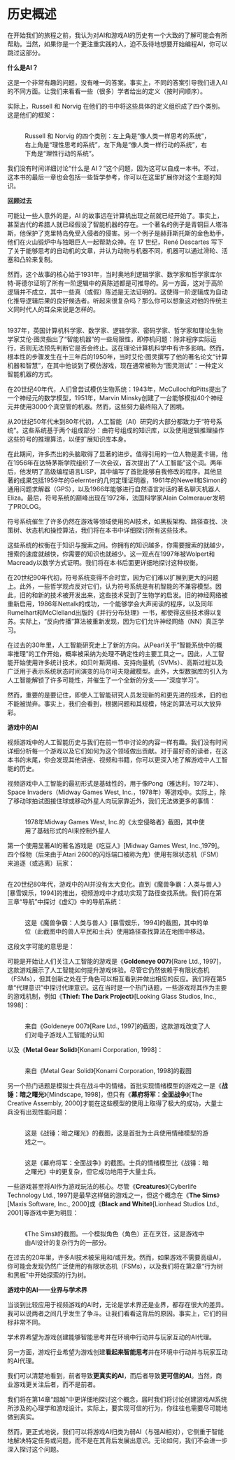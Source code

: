 # 历史概述

在开始我们的旅程之前，我认为对AI和游戏AI的历史有一个大致的了解可能会有所帮助。当然，如果你是一个更注重实践的人，迫不及待地想要开始编程AI，你可以跳过这部分。

**什么是AI？**

这是一个非常有趣的问题，没有唯一的答案。事实上，不同的答案引导我们进入AI的不同方面。让我们来看看一些（很多）学者给出的定义（按时间顺序）。

实际上，Russell 和 Norvig 在他们的书中将这些具体的定义组织成了四个类别。这是他们的框架：

<figure><img src="../../../.gitbook/assets/企业微信截图_17234551703180.png" alt=""><figcaption><p>Russell 和 Norvig 的四个类别：左上角是“像人类一样思考的系统”，右上角是“理性思考的系统”，左下角是“像人类一样行动的系统”，右下角是“理性行动的系统”。</p></figcaption></figure>

我们没有时间详细讨论“什么是 AI？”这个问题，因为这可以自成一本书。不过，这本书的最后一章也会包括一些哲学参考，你可以在这里扩展你对这个主题的知识。

**回顾过去**

可能让一些人意外的是，AI 的故事远在计算机出现之前就已经开始了。事实上，甚至古代的希腊人就已经假设了智能机器的存在。一个著名的例子是青铜巨人塔洛斯，他保护了克里特岛免受入侵者的侵害。另一个例子是赫菲斯托斯的金色助手，他们在火山锻炉中与独眼巨人一起帮助众神。在 17 世纪，René Descartes 写下了关于能够思考的自动机的文章，并认为动物与机器不同，机器可以通过滑轮、活塞和凸轮来复制。

然而，这个故事的核心始于1931年，当时奥地利逻辑学家、数学家和哲学家库尔特·哥德尔证明了所有一阶逻辑中的真陈述都是可推导的。另一方面，这对于高阶逻辑并不成立，其中一些真（或假）陈述是无法证明的。这使得一阶逻辑成为自动化推导逻辑后果的良好候选者。听起来很复杂吗？那么你可以想象这对他的传统主义同时代人的耳朵来说是怎样的。

<figure><img src="../../../.gitbook/assets/image (28) (1) (1) (1).png" alt=""><figcaption></figcaption></figure>

1937年，英国计算机科学家、数学家、逻辑学家、密码学家、哲学家和理论生物学家艾伦·图灵指出了“智能机器”的一些局限性，即停机问题：除非程序实际运行，否则无法预先判断它是否会终止。这在理论计算机科学中有许多影响。然而，根本性的步骤发生在十三年后的1950年，当时艾伦·图灵撰写了他的著名论文“计算机器和智慧”，在其中他谈到了模仿游戏，现在通常被称为“图灵测试”：一种定义智能机器的方式。

在20世纪40年代，人们曾尝试模仿生物系统：1943年，McCulloch和Pitts提出了一个神经元的数学模型，1951年，Marvin Minsky创建了一台能够模拟40个神经元并使用3000个真空管的机器。然而，这些努力最终陷入了困境。

从20世纪50年代末到80年代初，人工智能（AI）研究的大部分都致力于“符号系统”。这些系统基于两个组成部分：由符号组成的知识库，以及使用逻辑推理操作这些符号的推理算法，以便扩展知识库本身。

在此期间，许多杰出的头脑取得了显著的进步。值得引用的一位人物是麦卡锡，他在1956年在达特茅斯学院组织了一次会议，首次提出了“人工智能”这个词。两年后，他发明了高级编程语言LISP，其中编写了首批能够自我修改的程序。其他显著的成果包括1959年的Gelernter的几何定理证明器，1961年的Newell和Simon的通用问题求解器（GPS），以及1966年能够进行自然语言对话的著名聊天机器人Eliza。最后，符号系统的巅峰出现在1972年，法国科学家Alain Colmerauer发明了PROLOG。

符号系统催生了许多仍然在游戏等领域使用的AI技术，如黑板架构、路径查找、决策树、状态机和操控算法，我们将在本书中详细探讨所有这些技术。

这些系统的权衡在于知识与搜索之间。你拥有的知识越多，你需要搜索的就越少，搜索的速度就越快，你需要的知识也就越少。这一观点在1997年被Wolpert和Macready以数学方式证明。我们将在本书后面更详细地探讨这种权衡。

在20世纪90年代初，符号系统变得不合时宜，因为它们难以扩展到更大的问题上。此外，一些哲学观点反对它们，认为符号系统是有机智能的不兼容模型。因此，旧的和新的技术被开发出来，这些技术受到了生物学的启发。旧的神经网络被重新启用，1986年Nettalk的成功，一个能够学会大声阅读的程序，以及同年Rumelhart和McClelland出版的《并行分布处理》一书，都使得这些技术得以复苏。实际上，“反向传播”算法被重新发现，因为它们允许神经网络（NN）真正学习。

在过去的30年里，人工智能研究走上了新的方向。从Pearl关于“智能系统中的概率推理”的工作开始，概率被采纳为处理不确定性的主要工具之一。因此，人工智能开始使用许多统计技术，如贝叶斯网络、支持向量机（SVMs）、高斯过程以及广泛用于表示系统状态时间演变的马尔可夫隐藏模型。此外，大型数据库的引入为人工智能解锁了许多可能性，并催生了一个全新的分支——“深度学习”。

然而，重要的是要记住，即使人工智能研究人员发现新的和更先进的技术，旧的也不能被抛弃。事实上，我们会看到，根据问题和其规模，特定的算法可以大放异彩。

**游戏中的AI**

视频游戏中的人工智能历史与我们在前一节中讨论的内容一样有趣。我们没有时间详细分析每一个游戏以及它们如何为这个领域做出贡献。对于最好奇的读者，在这本书的末尾，你会发现其他讲座、视频和书籍，你可以更深入地了解游戏中人工智能的历史。

视频游戏中人工智能的最初形式是基础性的，用于像Pong（雅达利，1972年）、Space Invaders（Midway Games West, Inc.，1978年）等游戏中。实际上，除了移动球拍试图接住球或移动外星人向玩家靠近外，我们无法做更多的事情：

<figure><img src="../../../.gitbook/assets/image (1) (1) (1) (1) (1) (1).png" alt=""><figcaption><p>1978年Midway Games West, Inc.的《太空侵略者》截图，其中使用了基础形式的AI来控制外星人</p></figcaption></figure>

第一个使用显著AI的著名游戏是《吃豆人》\[Midway Games West, Inc.,1979]。四个怪物（后来由于Atari 2600的闪烁端口被称为鬼）使用有限状态机（FSM）来追逐（或逃离）玩家：

<figure><img src="../../../.gitbook/assets/image (2) (1) (1) (1) (1) (1).png" alt=""><figcaption></figcaption></figure>

在20世纪80年代，游戏中的AI并没有太大变化。直到《魔兽争霸：人类与兽人》\[暴雪娱乐，1994]的推出，视频游戏中才成功实现了路径查找系统。我们将在第三章“导航”中探讨《虚幻》中的导航系统：

<figure><img src="../../../.gitbook/assets/image (3) (1) (1) (1) (1) (1).png" alt=""><figcaption><p>这是《魔兽争霸：人类与兽人》[暴雪娱乐，1994]的截图，其中的单位（此截图中的兽人平民和士兵）使用路径查找算法在地图中移动。</p></figcaption></figure>

这段文字可能的意思是：

可能是开始让人们关注人工智能的游戏是《**Goldeneye 007**》\[Rare Ltd., 1997]，这款游戏展示了人工智能如何提升游戏体验。尽管它仍然依赖于有限状态机（FSMs），但其创新之处在于角色可以相互看到并做出相应的反应。我们将在第5章“代理意识”中探讨代理意识。这在当时是一个热门话题，一些游戏将其作为主要的游戏机制，例如《**Thief: The Dark Project**》\[Looking Glass Studios, Inc., 1998]：

<figure><img src="../../../.gitbook/assets/image (4) (1) (1) (1) (1) (1).png" alt=""><figcaption><p>来自《Goldeneye 007》[Rare Ltd., 1997]的截图，这款游戏改变了人们对电子游戏人工智能的认知</p></figcaption></figure>

以及《**Metal Gear Solid**》\[Konami Corporation, 1998]：

<figure><img src="../../../.gitbook/assets/image (5) (1) (1) (1) (1).png" alt=""><figcaption><p>来自《Metal Gear Solid》[Konami Corporation, 1998]的截图</p></figcaption></figure>

另一个热门话题是模拟士兵在战斗中的情绪。首批实现情绪模型的游戏之一是《**战锤：暗之曙光**》\[Mindscape, 1998]，但只有《**幕府将军：全面战争**》\[The Creative Assembly, 2000]才能在这些模型的使用上取得了极大的成功，大量士兵没有出现性能问题：

<figure><img src="../../../.gitbook/assets/image (9) (1) (1) (1) (1).png" alt=""><figcaption><p>这是《战锤：暗之曙光》的截图，这是首批为士兵使用情绪模型的游戏之一。</p></figcaption></figure>

<figure><img src="../../../.gitbook/assets/image (10) (1) (1) (1) (1).png" alt=""><figcaption><p>这是《幕府将军：全面战争》的截图。士兵的情绪模型比《战锤：暗之曙光》中的更复杂，但它成功地用于大量士兵。</p></figcaption></figure>

一些游戏甚至将AI作为游戏玩法的核心。尽管《**Creatures**》\[Cyberlife Technology Ltd., 1997]是最早这样做的游戏之一，但这个概念在《**The Sims**》\[Maxis Software, Inc., 2000]或《**Black and White**》\[Lionhead Studios Ltd., 2001]等游戏中更为明显：

<figure><img src="../../../.gitbook/assets/image (11) (1) (1) (1) (1).png" alt=""><figcaption><p>《The Sims》的截图。一个模拟角色（角色）正在烹饪，这是游戏中由AI设计的复杂行为的一部分。</p></figcaption></figure>

在过去的20年里，许多AI技术被采用和/或开发。然而，如果游戏不需要高级AI，你可能会发现仍然广泛使用的有限状态机（FSMs），以及我们将在第2章“行为树和黑板”中开始探索的行为树。

**游戏中的AI——业界与学术界**

当谈到比较应用于视频游戏的AI时，无论是学术界还是业界，都存在很大的差异。我可以说两者之间几乎发生了争斗。让我们看看这背后的原因。事实上，它们的目标非常不同。

学术界希望为游戏创建能够智能思考并在环境中行动并与玩家互动的AI代理。

另一方面，游戏行业希望为游戏创建**看起来智能思考**并在环境中行动并与玩家互动的AI代理。

我们可以清楚地看到，前者导致**更真实的AI**，而后者导致**更可信的AI**。当然，商业游戏更关注后者，而不是前者。

我们将在第14章“超越”中更详细地探讨这个概念，届时我们将讨论创建游戏AI系统所涉及的心理学和游戏设计。实际上，要实现可信的行为，你往往也需要尽可能地做到真实。

然而，更正式地说，我们可以将游戏AI归类为弱AI（与强AI相对），它侧重于智能地解决特定任务或问题，而不是在其背后发展出意识。无论如何，我们不会进一步深入探讨这个问题。
